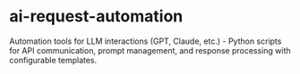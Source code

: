 # ai-request-automation
Automation tools for LLM interactions (GPT, Claude, etc.) - Python scripts for API communication, prompt management, and response processing with configurable templates.

